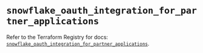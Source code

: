 # `snowflake_oauth_integration_for_partner_applications`

Refer to the Terraform Registry for docs: [`snowflake_oauth_integration_for_partner_applications`](https://registry.terraform.io/providers/snowflake-labs/snowflake/1.0.3/docs/resources/oauth_integration_for_partner_applications).

